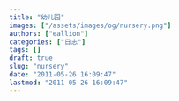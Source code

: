 ```yaml
---
title: "幼儿园"
images: ["/assets/images/og/nursery.png"]
authors: ["eallion"]
categories: ["日志"]
tags: []
draft: true
slug: "nursery"
date: "2011-05-26 16:09:47"
lastmod: "2011-05-26 16:09:47"
---
```



